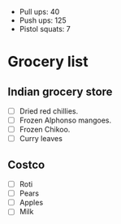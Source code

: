 - Pull ups: 40
- Push ups: 125
- Pistol squats: 7

# Grocery list
## Indian grocery store
- [ ] Dried red chillies.
- [ ] Frozen Alphonso mangoes.
- [ ] Frozen Chikoo.
- [ ] Curry leaves
## Costco
- [ ] Roti
- [ ] Pears
- [ ] Apples
- [ ] Milk
